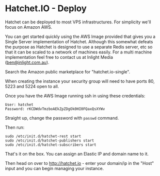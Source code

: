 # Hatchet.IO - Deploy

Hatchet can be deployed to most VPS infrastructures. For simplicity we'll focus on Amazon AWS.

You can get started quickly using the AWS Image provided that gives you a Single Server implementation of Hatchet. Although this somewhat defeats the purpose as Hatchet is designed to use a separate Redis server, etc so that it can be scaled to a network of machines easily. For a multi machine implementation feel free to contact us at Inlight Media (ben@inlight.com.au).

Search the Amazon public marketplace for "hatchet.io-single".

When creating the instance your security group will need to have ports 80, 5223 and 5224 open to all.

Once you have the AWS Image running ssh in using these credentials:

```
User: hatchet
Password: rKCDWdvTmzboAEkZpZDgOk0HI0FQaxQsXYWv
```

Straight up, change the password with `passwd` command.

Then run:

```
sudo /etc/init.d/hatchet-rest start
sudo /etc/init.d/hatchet-publishers start
sudo /etc/init.d/hatchet-subscribers start
```

That's it on the box. You can assign an Elastic IP and domain name to it. 

Then head on over to http://hatchet.io - enter your domain/ip in the "Host" input and you can begin managing your instance.
